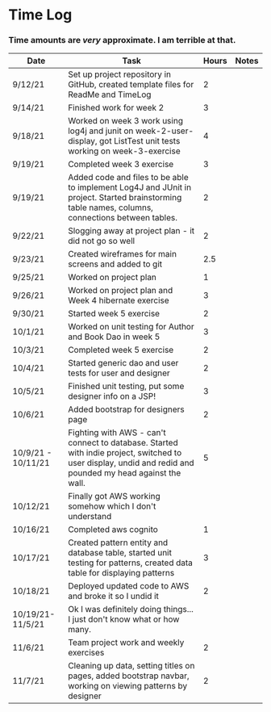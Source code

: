 # Time Log
### Time amounts are *very* approximate. I am terrible at that. 

| Date | Task | Hours | Notes|
|------|------|-------|------|
|9/12/21| Set up project repository in GitHub, created template files for ReadMe and TimeLog| 2 | |
|9/14/21| Finished work for week 2|3
|9/18/21| Worked on week 3 work using log4j and junit on week-2-user-display, got ListTest unit tests working on week-3-exercise|4
|9/19/21| Completed week 3 exercise | 3
|9/19/21| Added code and files to be able to implement Log4J and JUnit in project. Started brainstorming table names, columns, connections between tables.| 2|
|9/22/21| Slogging away at project plan - it did not go so well| 2|
|9/23/21| Created wireframes for main screens and added to git | 2.5 | 
|9/25/21| Worked on project plan | 1 | 
|9/26/21| Worked on project plan and Week 4 hibernate exercise | 3 | 
|9/30/21 | Started week 5 exercise | 2 | 
|10/1/21 | Worked on unit testing for Author and Book Dao in week 5 | 3 
|10/3/21| Completed week 5 exercise | 2 | 
|10/4/21| Started generic dao and user tests for user and designer | 2 | 
|10/5/21| Finished unit testing, put some designer info on a JSP! | 3 | 
|10/6/21| Added bootstrap for designers page | 2 |
|10/9/21 - 10/11/21| Fighting with AWS - can't connect to database. Started with indie project, switched to user display, undid and redid and pounded my head against the wall.  | 5 |
|10/12/21| Finally got AWS working somehow which I don't understand 
|10/16/21| Completed aws cognito | 1 |
|10/17/21| Created pattern entity and database table, started unit testing for patterns, created data table for displaying patterns | 3
|10/18/21| Deployed updated code to AWS and broke it so I undid it | 2 | 
|10/19/21-11/5/21 | Ok I was definitely doing things... I just don't know what or how many. 
|11/6/21|Team project work and weekly exercises | 2 | 
|11/7/21| Cleaning up data, setting titles on pages, added bootstrap navbar, working on viewing patterns by designer | 2 | 